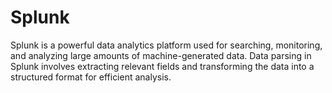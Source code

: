 # Splunk

Splunk is a powerful data analytics platform used for searching, monitoring, and analyzing large amounts of machine-generated data. Data parsing in Splunk involves extracting relevant fields and transforming the data into a structured format for efficient analysis.

